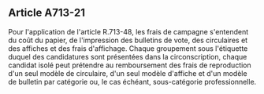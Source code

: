 Article A713-21
----
Pour l'application de l'article R.713-48, les frais de campagne s'entendent du
coût du papier, de l'impression des bulletins de vote, des circulaires et des
affiches et des frais d'affichage. Chaque groupement sous l'étiquette duquel des
candidatures sont présentées dans la circonscription, chaque candidat isolé peut
prétendre au remboursement des frais de reproduction d'un seul modèle de
circulaire, d'un seul modèle d'affiche et d'un modèle de bulletin par catégorie
ou, le cas échéant, sous-catégorie professionnelle.
